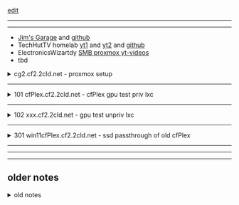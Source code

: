 [edit](https://github.com/2cld/netstack/edit/master/docs/lan/compute/proxmox/gpupassthrough.md)

---
---
- [Jim's Garage](https://www.youtube.com/@Jims-Garage/videos) and [github](https://github.com/JamesTurland/JimsGarage/tree/main)
- TechHutTV homelab [yt1](https://www.youtube.com/watch?v=zLFB6ulC0Fg) and [yt2](https://www.youtube.com/watch?v=Uzqf0qlcQlo) and [github](https://github.com/TechHutTV/homelab/tree/main/media)
- ElectronicsWizartdy [SMB proxmox yt-videos](https://www.youtube.com/watch?v=hJHpVi9LGqc)
- tbd
  
<details>
  <summary>cg2.cf2.2cld.net - proxmox setup</summary>

## cg2.cf2.2cld.net
- bing [Passing a GPU through to a Proxmox container for Plex Transcode](https://www.bing.com/videos/riverview/relatedvideo?q=how+to+pass+gpu+to+lvm+in+proxmox&mid=67909F2363653B05C73367909F2363653B05C733&FORM=VIRE) or [youtube](https://youtu.be/-Us8KPOhOCY)
- Article [lxc nvidia gpu passthrough](https://theorangeone.net/posts/lxc-nvidia-gpu-passthrough/)

- check version

```bash
uname -r
```

- I got the following

```
root@cg2:~# uname -r
6.8.12-2-pve
root@cg2:~# 
```

- Install pve-headers package

```bash
apt-cache search pve-header
apt install pve-headers-*.*.*-*-pve
```

- So I used

```bash
root@cg2:~# apt install pve-headers-6.8.12-2-pve
```

- Blacklist drivers so it does not load. Edit /etc/modprobe.d/blacklist.conf

```bash
blacklist nouveau
```

- run update-initramfs -u

```bash
update-initramfs -u
```

- reboot
- Install NVIDIA Drivers

```bash
apt install build-essential
```

- Find and pull down GTX 660 driver

```bash
wget https://us.download.nvidia.com/XFree86/Linux-x86_64/470.256.02/NVIDIA-Linux-x86_64-470.256.02.run
```

- make executable

```bash
root@cg2:~# chmod +x NVIDIA-Linux-x86_64-470.256.02.run 
root@cg2:~# ls -al NVIDIA-Linux-x86_64-470.256.02.run 
-rwxr-xr-x 1 root root 272850014 May 23 10:43 NVIDIA-Linux-x86_64-470.256.02.run
root@cg2:~#
```

- run file

```bash
./NVIDIA-Linux-x86_64-470.256.02.run
```

- some questions are asked.. I used defaults on all
- Test by typing, see if it sees your gpu

```bash
nvidia-smi
```

- Load drivers on boot.  Edit /etc/modules-load.d/modules.conf and the following:

```bash
nvidia
nvidia-modeset
nvidia_uvm
```

- run update-initramfs -u

```bash
update-initramfs -u
```

- create udev nvidia file /etc/udev/rules.d/70-nvidia.rules

```bash
KERNEL=="nvidia", RUN+="/bin/bash -c '/usr/bin/nvidia-smi -L && /bin/chmod 666 /dev/nvidia*'"
KERNEL=="nvidia_modeset", RUN+="/bin/bash -c '/usr/bin/nvidia-modprobe -c0 -m && /bin/chmod 666 /dev/nvidia-modeset*'"
KERNEL=="nvidia_uvm", RUN+="/bin/bash -c '/usr/bin/nvidia-modprobe -c0 -u && /bin/chmod 666 /dev/nvidia-uvm*'"
```

- reboot
- list the nvidia devices

```bash
root@cg2:~# ls -l /dev/nv*
crw-rw-rw- 1 root root 195,   0 Oct 20 16:33 /dev/nvidia0
crw-rw-rw- 1 root root 195, 255 Oct 20 16:33 /dev/nvidiactl
crw-rw-rw- 1 root root 195, 254 Oct 20 16:33 /dev/nvidia-modeset
crw-rw-rw- 1 root root 235,   0 Oct 20 16:34 /dev/nvidia-uvm
crw-rw-rw- 1 root root 235,   1 Oct 20 16:34 /dev/nvidia-uvm-tools
crw------- 1 root root  10, 144 Oct 20 16:33 /dev/nvram

/dev/nvidia-caps:
total 0
cr-------- 1 root root 239, 1 Oct 20 16:33 nvidia-cap1
cr--r--r-- 1 root root 239, 2 Oct 20 16:33 nvidia-cap2
```

- Edit the conf for the container /etc/pve/lxc/<ID>.conf add

```bash
# Allow cgroup access
lxc.cgroup2.devices.allow = c 195:0 rw
lxc.cgroup2.devices.allow = c 195:255 rw
lxc.cgroup2.devices.allow = c 195:254 rw
lxc.cgroup2.devices.allow = c 235:0 rw
lxc.cgroup2.devices.allow = c 235:1 rw
lxc.cgroup2.devices.allow = c 10:144 rw
# Pass through device files
lxc.mount.entry = /dev/nvidia0 dev/nvidia0 none bind,optional,create=file
lxc.mount.entry = /dev/nvidiactl dev/nvidiactl none bind,optional,create=file
lxc.mount.entry = /dev/nvidia-modeset dev/nvidia-modeset none bind,optional,create=file
lxc.mount.entry = /dev/nvidia-uvm dev/nvidia-uvm none bind,optional,create=file
lxc.mount.entry = /dev/nvidia-uvm-tools dev/nvidia-uvm-tools none bind,optional,create=file
lxc.mount.entry = /dev/nvram dev/nvram none bind,optional,create=file
```

- Start Container, update, upgrade download nvidia drivers and install --no-kernel-module

```bash
apt update && apt upgrade -y
wget https://us.download.nvidia.com/XFree86/Linux-x86_64/470.256.02/NVIDIA-Linux-x86_64-470.256.02.run
chmod +x NVIDIA-Linux-x86_64-470.256.02.run
./NVIDIA-Linux-x86_64-470.256.02.run --no-kernel-module
```

- reboot
- test by running nvidia-smi

</details>

---

<details>
  <summary> 101 cfPlex.cf2.2cld.net - cfPlex gpu test priv lxc</summary>

## cfPlex.cf2.2cld.net
now installing plex on container to eval it can use the gpu
- lxc 101 /etc/pve/lxc/101.conf

</details>

---

<details>
  <summary> 102 xxx.cf2.2cld.net - gpu test unpriv lxc</summary>
	
## xxx.cf2.2cld.net
now installing plex on container to eval it can use the gpu
- [youtube split GPU unpriv lxc](https://www.youtube.com/watch?v=0ZDr5h52OOE)
- lxc 102 /etc/pve/lxc/102.conf

</details>

---

<details>
  <summary>301 win11cfPlex.cf2.2cld.net - ssd passthrough of old cfPlex</summary>

## win11cfPlex.cf2.2cld.net
uses old cfPlex with ssd drive pass-through [youtube](https://www.youtube.com/watch?v=eFDcCxRS5Xk)
Tutorial on how to virtualise an old existing Windows install you might want to recover data from.

VirtIO Drivers: [https://pve.proxmox.com/wiki/Windows_VirtIO_Drivers](https://pve.proxmox.com/wiki/Windows_VirtIO_Drivers)

- CMD to mount SATA drives to VM (-sata can be interchanged with -scsi):
```
qm set "VM ID" -sata1 /dev/disk/by-id/ata-"MODEL"_"SN"
```
- CMD I used to connect the cfPlex SSD to 301
```
qm set 301 -sata1 /dev/disk/by-id/ata-WDC_WDBNCE0010PNC_2017A5808811
```
- Run the virtio-win-gt-x64 installer for 64-bit or -x86 for 32-bit. 

</details>

---
---
---
older notes
----
<details>
  <summary>old notes</summary>
	
- youtube [Proxmox PCIE Passthrough to Windows 11](https://www.youtube.com/watch?v=c4Gp1O7jQcA)
- [pcie-passthrough-proxmox-and-windows-11](https://gulowsen.com/post/proxmox/pcie-passthrough-proxmox-and-windows-11/)
- youtube [Proxmox GPU Passthrough To Windows 11](https://www.youtube.com/watch?v=ecFtSFCJqSg)
- [proxmox-gpu-passthrough-to-windows-10-11](https://hsve.org/proxmox-gpu-passthrough-to-windows-10-11/)
- [nvidia-kvm-patcher](https://github.com/sk1080/nvidia-kvm-patcher)
- proxmox [PCI(e)_Passthrough](https://pve.proxmox.com/wiki/PCI(e)_Passthrough)
- proxmox [NVIDIA_vGPU_on_Proxmox_VE_7.x](https://pve.proxmox.com/wiki/NVIDIA_vGPU_on_Proxmox_VE_7.x#cite_note-4)
- [gpu-passthrough-on-proxmox](https://www.wundertech.net/how-to-set-up-gpu-passthrough-on-proxmox/)
- youtube [Proxmox GPU/PCIE passthrough](https://www.youtube.com/watch?v=5ce-CcYjqe8)
  - proxmox [https://pve.proxmox.com/wiki/PCI_Passthrough](https://pve.proxmox.com/wiki/PCI_Passthrough)
  - [guide_to_gpu_passthrough](https://www.reddit.com/r/homelab/comments/b5xpua/the_ultimate_beginners_guide_to_gpu_passthrough/?utm_medium=android_app&utm_source=share)

```text

Edit GRUB
nano /etc/default/grub

Change this line from
GRUB_CMDLINE_LINUX_DEFAULT="quiet"
to
GRUB_CMDLINE_LINUX_DEFAULT="quiet intel_iommu=on iommu=pt pcie_acs_override=downstream,multifunction nofb nomodeset video=vesafb:off,efifb:off"

save file and update grub
update-grub

Reboot the node
Edit the module file VFIO = Virtual Function I/O
nano /etc/modules

Add these lines
vfio
vfio_iommu_type1
vfio_pci
vfio_virqfd

save and reboot

IOMMU remapping (some systems are not good at mapping the IOMMU, this will help)
nano  /etc/modprobe.d/iommu_unsafe_interrupts.conf
options vfio_iommu_type1 allow_unsafe_interrupts=1

nano /etc/modprobe.d/kvm.conf
options kvm ignore_msrs=1

Blacklist the GPU drivers (this will kkeep the host system from trying to use the new GPU)
nano /etc/modprobe.d/blacklist.conf

blacklist radeon
blacklist nouveau
blacklist nvidia
blacklist nvidiafb

Adding GPU to VFIO
lspci -v

Look for your GPU and take note of the first set of numbers this is your PCI card address.
Then run this command
lspci -n -s (PCI card address)

This command gives use the GPU vendors number.
Use those numbers in this command
nano /etc/modprobe.d/vfio.conf

options vfio-pci ids=(GPU number,Audio number) disable_vga=1

Run this command to update everything
update-initramfs -u

Then restart the server.

Make a new VM
Bios is OMVF(UEFI)
Machine is q35
Start the new VM and make sure remote desktop is active and find the IP Adress

```

# Nvidia vGPU on Proxmox
- Craft Computing [Eight Gaming PCs in a 1U Server - Cloud Gaming Server Part 16](https://www.youtube.com/watch?v=pIdCV1H1_88&t=198s)
- Craft Computing [Proxmox GPU Virtualization](https://www.youtube.com/watch?v=jTXPMcBqoi8)
- Craft Computing [google doc txt file](https://drive.google.com/drive/folders/1KHf-vxzUCGqsWZWOW0bXCvMhXh5EJxQl)

```

---INSTALL DEPENDENCIES---


echo 'deb http://download.proxmox.com/debian/pve buster pve-no-subscription' >> /etc/apt/sources.list
apt update
apt -y upgrade
apt -y install git build-essential pve-headers dkms jq mdevctl

git clone https://github.com/DualCoder/vgpu_unlock
git clone https://github.com/mbilker/vgpu_unlock-rs
curl --proto '=https' --tlsv1.2 -sSf https://sh.rustup.rs | sh

wget http://download.proxmox.com/debian/dists/bullseye/pve-no-subscription/binary-amd64/pve-headers-5.15.30-2-pve_5.15.30-3_amd64.deb 

dpkg -i pve-headers-5.......

Download v14.0 nVidia vGPU Drivers for Linux KVM from https://nvid.nvidia.com
You will need to apply for a 90-day trial to have access to the drivers
A business email address is required

The file needed from the ZIP file is "NVIDIA-Linux-x86_64-510.47.03-vgpu-kvm.run"


REBOOT


---CONFIGURE IOMMU---

nano /etc/default/grub

GRUB_CMDLINE_LINUX_DEFAULT="quiet intel_iommu=on iommu=pt"
	- OR -
GRUB_CMDLINE_LINUX_DEFAULT="quiet amd_iommu=on iommu=pt"

Save file and close

update-grub

-Load VFIO modules at boot-

nano /etc/modules

echo 'vfio' >> /etc/modules
echo 'vfio_iommu_type1' >> /etc/modules
echo 'vfio_pci' >> /etc/modules
echo 'vfio_virqfd' >> /etc/modules

Save file and close

echo "options kvm ignore_msrs=1" > /etc/modprobe.d/kvm.conf
echo "blacklist nouveau" >> /etc/modprobe.d/blacklist.conf

update-initramfs -u

REBOOT


---INSTALL NVIDIA + VGPU_UNLOCK---


chmod -R +x vgpu_unlock
chmod +x NVIDIA------.run

./NVIDIA------.run --dkms

nano /usr/src/nvidia-510.85.03/nvidia/os-interface.c
#include "/root/vgpu_unlock/vgpu_unlock_hooks.c"

nano /usr/src/nvidia-450.80/nvidia/nvidia.Kbuild
ldflags-y += -T /root/vgpu_unlock/kern.ld

cd vgpu_unlock-rs
cargo build --release

mkdir /etc/systemd/system/nvidia-vgpud.service.d
mkdir /etc/systemd/system/nvidia-vgpu-mgr.service.d

nano /etc/systemd/system/nvidia-vgpud.service.d/vgpu_unlock.conf

[Service]
Environment=LD_PRELOAD=/root/vgpu_unlock-rs/target/release/libvgpu_unlock_rs.so

nano /etc/systemd/system/nvidia-vgpu-mgr.service.d/vgpu_unlock.conf

[Service]
Environment=LD_PRELOAD=/root/vgpu_unlock-rs/target/release/libvgpu_unlock_rs.so


REBOOT


---DEFINE GPU PROFILES---

mkdir /etc/vgpu_unlock
nano /etc/vgpu_unlock/profile_override.toml

[profile.nvidia-18]
num_displays = 1
display_width = 1920
display_height = 1080
max_pixels = 2073600
cuda_enabled = 1
frl_enabled = 60
framebuffer = 11811160064
pci_id = 0x17F011A0
pci_device_id = 0x17F0


Resolution
	- width x height = max_pixels#


Video Memory
	- framebuffer sizes
		- 1GB = 984263338       0x3AAAAAAA
		- 2GB = 1968526677      0x75555555
		- 3GB = 2952790016      0xB0000000
		- 4GB = 3937053354      0xEAAAAAAA
		- 6GB = 5905580032      0x160000000
		- 8GB = 7874106708      0x1D5555554
		- 10GB = 9842633380     0x24AAAAAA4
		- 11GB = 10826896718    0x28555554E
		- 12GB = 11811160064    0x2C0000000
		- 16GB = 15748213408    0x3AAAAAAA0
		- 24GB = 23622320124    0x57FFFFFFC


PCI IDs
	- pci_id = 0x####@@@@ (Device ID followed by SubSystem ID)
	- pci_device_id = 0x#### (Device ID only)

		Architecture	Card		pci_device_id	pci_id
		- Maxwell	Quadro M6000	0x17F011A0	    0x17F0
		- Pascal	Quadro P6000	0x1B3011A0	    0x1B30
		- Volta		Quadro GV100	0x1DBA121A	    0x1DBA
		- Turing	Quadro RTX 6000	0x1E3012BA	    0x12BA
		- Kepler			(currently not supported)
		- Ampere 			(currently not supported)


nano /etc/pve/qemu/[VM#].conf

args: -uuid 00000000-0000-0000-0000-000000000###


Add PCIe device to target VM
Select the GPU you added in mdevctl

Launch VM, install either Linux or Windows 10/11
Install nVidia Driver 511.73, matching the Quadro PCI-ID you entered earlier

Disable Display #1 in Display Settings
Install Parsec, Sunshine/Moonlight, SteamPlay, or other streaming server

Parsec
https://parsec.app/

Sunshine Streaming Server
https://github.com/loki-47-6F-64/sunshine

Moonlight Streaming Client
https://moonlight-stream.org/
```

</details>
